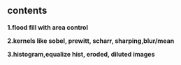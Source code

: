 **contents**
------------

**1.flood fill with area control**

**2.kernels like sobel, prewitt, scharr, sharping,blur/mean**

**3.histogram,equalize hist, eroded, diluted images**
